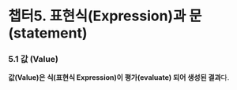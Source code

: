 # 챕터5. 표현식(Expression)과 문(statement)

  ### 5.1 값 (Value)
  
  **값(Value)은 식(표현식 Expression)이 평가(evaluate) 되어 생성된 결과**다.